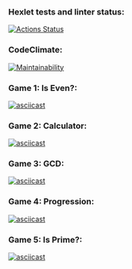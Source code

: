 ### Hexlet tests and linter status:
[![Actions Status](https://github.com/Ann-robi/python-project-49/actions/workflows/hexlet-check.yml/badge.svg)](https://github.com/Ann-robi/python-project-49/actions)

### CodeClimate:
[![Maintainability](https://api.codeclimate.com/v1/badges/92e2a4f6f497264ea405/maintainability)](https://codeclimate.com/github/Ann-robi/python-project-49/maintainability)

### Game 1: Is Even?:
[![asciicast](https://asciinema.org/a/Z6WVTrAUHzVnwz380uZ5zrZmU.svg)](https://asciinema.org/a/Z6WVTrAUHzVnwz380uZ5zrZmU)

### Game 2: Calculator:
[![asciicast](https://asciinema.org/a/Egh0CU4NoB9pw6LgloNwf8TTZ.svg)](https://asciinema.org/a/Egh0CU4NoB9pw6LgloNwf8TTZ)

### Game 3: GCD:
[![asciicast](https://asciinema.org/a/FgtJRdTD8smJgknL6wQlTWl3Q.svg)](https://asciinema.org/a/FgtJRdTD8smJgknL6wQlTWl3Q)

### Game 4: Progression:
[![asciicast](https://asciinema.org/a/Ak4a9AAUgCQM5Zz3tLaXLlMPH.svg)](https://asciinema.org/a/Ak4a9AAUgCQM5Zz3tLaXLlMPH)

### Game 5: Is Prime?:
[![asciicast](https://asciinema.org/a/pTjvrCLuHIMed5EtBPK8O2C2S.svg)](https://asciinema.org/a/pTjvrCLuHIMed5EtBPK8O2C2S)